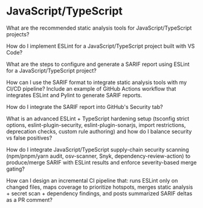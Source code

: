 # JavaScript/TypeScript

What are the recommended static analysis tools for JavaScript/TypeScript projects?

How do I implement ESLint for a JavaScript/TypeScript project built with VS Code?

What are the steps to configure and generate a SARIF report using ESLint for a JavaScript/TypeScript project?

How can I use the SARIF format to integrate static analysis tools with my CI/CD pipeline?  Include an example of GitHub Actions workflow that integrates ESLint and Pylint to generate SARIF reports.

How do I integrate the SARIF report into GitHub's Security tab?

What is an advanced ESLint + TypeScript hardening setup (tsconfig strict options, eslint-plugin-security, eslint-plugin-sonarjs, import restrictions, deprecation checks, custom rule authoring) and how do I balance security vs false positives?

How do I integrate JavaScript/TypeScript supply-chain security scanning (npm/pnpm/yarn audit, osv-scanner, Snyk, dependency-review-action) to produce/merge SARIF with ESLint results and enforce severity-based merge gating?

How can I design an incremental CI pipeline that: runs ESLint only on changed files, maps coverage to prioritize hotspots, merges static analysis + secret scan + dependency findings, and posts summarized SARIF deltas as a PR comment?
